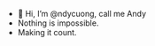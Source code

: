 - 👋 Hi, I’m @ndycuong, call me Andy
- Nothing is impossible.
- Making it count.


<!---
ndycuong/ndycuong is a ✨ special ✨ repository because its `README.md` (this file) appears on your GitHub profile.
You can click the Preview link to take a look at your changes.
--->
